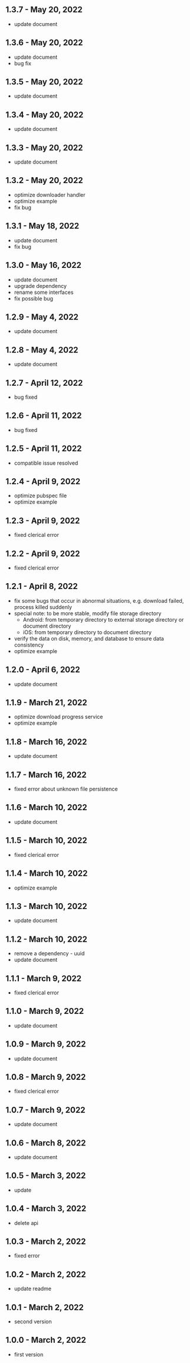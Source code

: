 ## 1.3.7 - May 20, 2022

- update document

## 1.3.6 - May 20, 2022

- update document
- bug fix

## 1.3.5 - May 20, 2022

- update document

## 1.3.4 - May 20, 2022

- update document

## 1.3.3 - May 20, 2022

- update document

## 1.3.2 - May 20, 2022

- optimize downloader handler
- optimize example
- fix bug

## 1.3.1 - May 18, 2022

- update document
- fix bug

## 1.3.0 - May 16, 2022

- update document
- upgrade dependency
- rename some interfaces
- fix possible bug

## 1.2.9 - May 4, 2022

- update document

## 1.2.8 - May 4, 2022

- update document

## 1.2.7 - April 12, 2022

- bug fixed

## 1.2.6 - April 11, 2022

- bug fixed

## 1.2.5 - April 11, 2022

- compatible issue resolved

## 1.2.4 - April 9, 2022

- optimize pubspec file
- optimize example

## 1.2.3 - April 9, 2022

- fixed clerical error

## 1.2.2 - April 9, 2022

- fixed clerical error

## 1.2.1 - April 8, 2022

- fix some bugs that occur in abnormal situations, e.g. download failed, process killed suddenly
- special note: to be more stable, modify file storage directory 
  - Android: from temporary directory to external storage directory or document directory
  - iOS: from temporary directory to document directory
- verify the data on disk, memory, and database to ensure data consistency
- optimize example

## 1.2.0 - April 6, 2022

- update document

## 1.1.9 - March 21, 2022

- optimize download progress service
- optimize example

## 1.1.8 - March 16, 2022

- update document

## 1.1.7 - March 16, 2022

- fixed error about unknown file persistence

## 1.1.6 - March 10, 2022

- update document

## 1.1.5 - March 10, 2022

- fixed clerical error

## 1.1.4 - March 10, 2022

- optimize example

## 1.1.3 - March 10, 2022

- update document

## 1.1.2 - March 10, 2022

- remove a dependency - uuid
- update document

## 1.1.1 - March 9, 2022

- fixed clerical error

## 1.1.0 - March 9, 2022

- update document

## 1.0.9 - March 9, 2022

- update document

## 1.0.8 - March 9, 2022

- fixed clerical error

## 1.0.7 - March 9, 2022

- update document

## 1.0.6 - March 8, 2022

- update document

## 1.0.5 - March 3, 2022

- update

## 1.0.4 - March 3, 2022

- delete api

## 1.0.3 - March 2, 2022

- fixed error

## 1.0.2 - March 2, 2022

- update readme

## 1.0.1 - March 2, 2022

- second version

## 1.0.0 - March 2, 2022

- first version